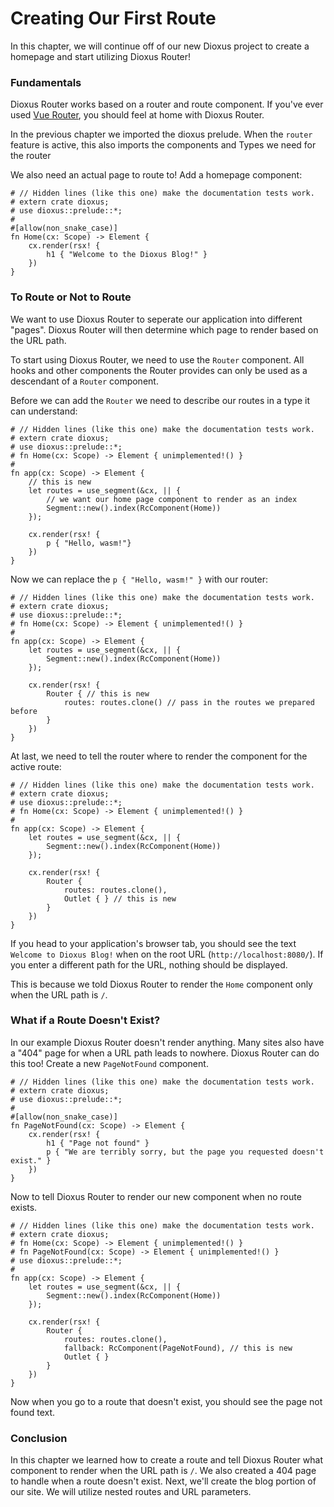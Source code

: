 # Creating Our First Route
In this chapter, we will continue off of our new Dioxus project to create a
homepage and start utilizing Dioxus Router!

### Fundamentals
Dioxus Router works based on a router and route component. If you've ever used
[Vue Router](https://router.vue.com/), you should feel at home with Dioxus
Router.

In the previous chapter we imported the dioxus prelude. When the `router`
feature is active, this also imports the components and Types we need for the
router

We also need an actual page to route to! Add a homepage component:
```rust,no_run
# // Hidden lines (like this one) make the documentation tests work.
# extern crate dioxus;
# use dioxus::prelude::*;
#
#[allow(non_snake_case)]
fn Home(cx: Scope) -> Element {
    cx.render(rsx! {
        h1 { "Welcome to the Dioxus Blog!" }
    })
}
```

### To Route or Not to Route
We want to use Dioxus Router to seperate our application into different "pages".
Dioxus Router will then determine which page to render based on the URL path.

To start using Dioxus Router, we need to use the `Router` component. All hooks
and other components the Router provides can only be used as a descendant of
a `Router` component.

Before we can add the `Router` we need to describe our routes in a type it can
understand:
```rust,no_run
# // Hidden lines (like this one) make the documentation tests work.
# extern crate dioxus;
# use dioxus::prelude::*;
# fn Home(cx: Scope) -> Element { unimplemented!() }
#
fn app(cx: Scope) -> Element {
    // this is new
    let routes = use_segment(&cx, || {
        // we want our home page component to render as an index
        Segment::new().index(RcComponent(Home))
    });

    cx.render(rsx! {
        p { "Hello, wasm!"}
    })
}
```

Now we can replace the `p { "Hello, wasm!" }` with our router:
```rust,no_run
# // Hidden lines (like this one) make the documentation tests work.
# extern crate dioxus;
# use dioxus::prelude::*;
# fn Home(cx: Scope) -> Element { unimplemented!() }
#
fn app(cx: Scope) -> Element {
    let routes = use_segment(&cx, || {
        Segment::new().index(RcComponent(Home))
    });

    cx.render(rsx! {
        Router { // this is new
            routes: routes.clone() // pass in the routes we prepared before
        }
    })
}
```

At last, we need to tell the router where to render the component for the active
route:
```rust,no_run
# // Hidden lines (like this one) make the documentation tests work.
# extern crate dioxus;
# use dioxus::prelude::*;
# fn Home(cx: Scope) -> Element { unimplemented!() }
#
fn app(cx: Scope) -> Element {
    let routes = use_segment(&cx, || {
        Segment::new().index(RcComponent(Home))
    });

    cx.render(rsx! {
        Router {
            routes: routes.clone(),
            Outlet { } // this is new
        }
    })
}
```

If you head to your application's browser tab, you should see the text
`Welcome to Dioxus Blog!` when on the root URL (`http://localhost:8080/`). If
you enter a different path for the URL, nothing should be displayed.

This is because we told Dioxus Router to render the `Home` component only when
the URL path is `/`.

### What if a Route Doesn't Exist?
In our example Dioxus Router doesn't render anything. Many sites also have a
"404" page for when a URL path leads to nowhere. Dioxus Router can do this too!
Create a new `PageNotFound` component.
```rust,no_run
# // Hidden lines (like this one) make the documentation tests work.
# extern crate dioxus;
# use dioxus::prelude::*;
#
#[allow(non_snake_case)]
fn PageNotFound(cx: Scope) -> Element {
    cx.render(rsx! {
        h1 { "Page not found" }
        p { "We are terribly sorry, but the page you requested doesn't exist." }
    })
}
```

Now to tell Dioxus Router to render our new component when no route exists.
```rust,no_run
# // Hidden lines (like this one) make the documentation tests work.
# extern crate dioxus;
# fn Home(cx: Scope) -> Element { unimplemented!() }
# fn PageNotFound(cx: Scope) -> Element { unimplemented!() }
# use dioxus::prelude::*;
#
fn app(cx: Scope) -> Element {
    let routes = use_segment(&cx, || {
        Segment::new().index(RcComponent(Home))
    });

    cx.render(rsx! {
        Router {
            routes: routes.clone(),
            fallback: RcComponent(PageNotFound), // this is new
            Outlet { }
        }
    })
}
```

Now when you go to a route that doesn't exist, you should see the page not found
text.

### Conclusion
In this chapter we learned how to create a route and tell Dioxus Router what
component to render when the URL path is `/`. We also created a 404 page to
handle when a route doesn't exist. Next, we'll create the blog portion of our
site. We will utilize nested routes and URL parameters.
